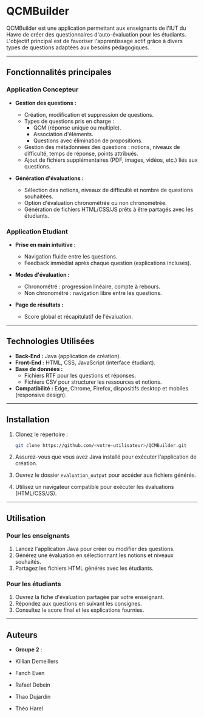 # QCMBuilder

QCMBuilder est une application permettant aux enseignants de l'IUT du Havre de créer des questionnaires d'auto-évaluation pour les étudiants. L'objectif principal est de favoriser l'apprentissage actif grâce à divers types de questions adaptées aux besoins pédagogiques.

---

## Fonctionnalités principales

### Application Concepteur

- **Gestion des questions :**
  - Création, modification et suppression de questions.
  - Types de questions pris en charge :
    - QCM (réponse unique ou multiple).
    - Association d'éléments.
    - Questions avec élimination de propositions.
  - Gestion des métadonnées des questions : notions, niveaux de difficulté, temps de réponse, points attribués.
  - Ajout de fichiers supplémentaires (PDF, images, vidéos, etc.) liés aux questions.

- **Génération d'évaluations :**
  - Sélection des notions, niveaux de difficulté et nombre de questions souhaitées.
  - Option d'évaluation chronométrée ou non chronométrée.
  - Génération de fichiers HTML/CSS/JS prêts à être partagés avec les étudiants.

### Application Etudiant

- **Prise en main intuitive :**
  - Navigation fluide entre les questions.
  - Feedback immédiat après chaque question (explications incluses).

- **Modes d'évaluation :**
  - Chronométré : progression linéaire, compte à rebours.
  - Non chronométré : navigation libre entre les questions.

- **Page de résultats :**
  - Score global et récapitulatif de l'évaluation.

---

## Technologies Utilisées

- **Back-End :** Java (application de création).
- **Front-End :** HTML, CSS, JavaScript (interface étudiant).
- **Base de données :**
  - Fichiers RTF pour les questions et réponses.
  - Fichiers CSV pour structurer les ressources et notions.
- **Compatibilité :** Edge, Chrome, Firefox, dispositifs desktop et mobiles (responsive design).

---

## Installation

1. Clonez le répertoire :
   ```bash
   git clone https://github.com/<votre-utilisateur>/QCMBuilder.git
   ```

2. Assurez-vous que vous avez Java installé pour exécuter l'application de création.

3. Ouvrez le dossier `evaluation_output` pour accéder aux fichiers générés.

4. Utilisez un navigateur compatible pour exécuter les évaluations (HTML/CSS/JS).

---

## Utilisation

### Pour les enseignants

1. Lancez l'application Java pour créer ou modifier des questions.
2. Générez une évaluation en sélectionnant les notions et niveaux souhaités.
3. Partagez les fichiers HTML générés avec les étudiants.

### Pour les étudiants

1. Ouvrez la fiche d'évaluation partagée par votre enseignant.
2. Répondez aux questions en suivant les consignes.
3. Consultez le score final et les explications fournies.

---

## Auteurs

- **Groupe 2** :

- Killian Demeillers
- Fanch Even
- Rafael Debein
- Thao Dujardin
- Théo Harel